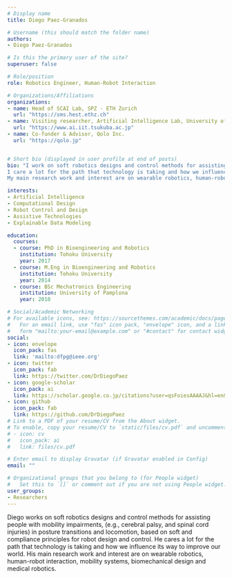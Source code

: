 ```yaml
---
# Display name
title: Diego Paez-Granados

# Username (this should match the folder name)
authors:
- Diego Paez-Granados

# Is this the primary user of the site?
superuser: false

# Role/position
role: Robotics Engineer, Human-Robot Interaction

# Organizations/Affiliations
organizations:
- name: Head of SCAI Lab, SPZ - ETH Zurich
  url: "https://sms.hest.ethz.ch"
- name: Visiting researcher, Artificial Intelligence Lab, University of Tsukuba
  url: "https://www.ai.iit.tsukuba.ac.jp"
- name: Co-funder & Advisor, Qolo Inc.
  url: "https://qolo.jp"


# Short bio (displayed in user profile at end of posts)
bio: "I work on soft robotics designs and control methods for assisting people with mobility impairments, (e.g., cerebral palsy, and spinal cord injuries) in posture transitions and locomotion, based on soft and compliance principles for robot design and control.
I care a lot for the path that technology is taking and how we influence its way to improve our world.
My main research work and interest are on wearable robotics, human-robot interaction, mobility systems, biomechanical design and medical robotics."

interests:
- Artificial Intelligence
- Computational Design
- Robot Control and Design
- Assistive Technologies
- Explainable Data Modeling

education:
  courses:
  - course: PhD in Bioengineering and Robotics
    institution: Tohoku University
    year: 2017
  - course: M.Eng in Bioengineering and Robotics
    institution: Tohoku University
    year: 2014
  - course: BSc Mechatronics Engineering
    institution: University of Pamplona
    year: 2010

# Social/Academic Networking
# For available icons, see: https://sourcethemes.com/academic/docs/page-builder/#icons
#   For an email link, use "fas" icon pack, "envelope" icon, and a link in the
#   form "mailto:your-email@example.com" or "#contact" for contact widget.
social:
- icon: envelope
  icon_pack: fas
  link: 'mailto:dfpg@ieee.org'
- icon: twitter
  icon_pack: fab
  link: https://twitter.com/DrDiegoPaez
- icon: google-scholar
  icon_pack: ai
  link: https://scholar.google.co.jp/citations?user=qsFoiesAAAAJ&hl=en&authuser=2
- icon: github
  icon_pack: fab
  link: https://github.com/DrDiegoPaez
# Link to a PDF of your resume/CV from the About widget.
# To enable, copy your resume/CV to `static/files/cv.pdf` and uncomment the lines below.
# - icon: cv
#   icon_pack: ai
#   link: files/cv.pdf

# Enter email to display Gravatar (if Gravatar enabled in Config)
email: ""

# Organizational groups that you belong to (for People widget)
#   Set this to `[]` or comment out if you are not using People widget.
user_groups:
- Researchers
---
```

Diego works on soft robotics designs and control methods for assisting people with mobility impairments, (e.g., cerebral palsy, and spinal cord injuries) in posture transitions and locomotion, based on soft and compliance principles for robot design and control. He cares a lot for the path that technology is taking and how we influence its way to improve our world. His main research work and interest are on wearable robotics, human-robot interaction, mobility systems, biomechanical design and medical robotics.
